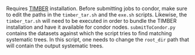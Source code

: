 Requires [TIMBER](https://github.com/JHU-Tools/TIMBER/tree/master) installation.
Before submitting jobs to condor, make sure to edit the paths in the `timber_tar.sh` and the `exe.sh` scripts. Likewise, the `timber_tar.sh` will need to be executed in order to bundle the TIMBER installation and have it available for condor nodes.
`submitToCondor.py` contains the datasets against which the script tries to find matching systematic trees. In this script, one needs to change the `root_dir` path that will contain the output systematic trees.
